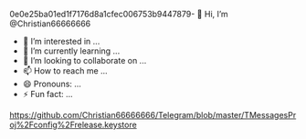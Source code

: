 0e0e25ba01ed1f7176d8a1cfec006753b9447879- 👋 Hi, I’m @Christian66666666
- 👀 I’m interested in ...
- 🌱 I’m currently learning ...
- 💞️ I’m looking to collaborate on ...
- 📫 How to reach me ...
- 😄 Pronouns: ...
- ⚡ Fun fact: ...

<!---
Christian66666666/Christian66666666 is a ✨ special ✨ repository because its `README.md` (this file) appears on your GitHub profile.
You can click the Preview link to take a look at your changes.
--->
https://github.com/Christian66666666/Telegram/blob/master/TMessagesProj%2Fconfig%2Frelease.keystore